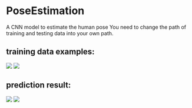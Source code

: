 # PoseEstimation
A CNN model to estimate the human pose
You need to change the path of training and testing data into your own path.

## training data examples:
![](https://github.com/SYSU-Linxp/PoseEstimation/tree/master/example/train1.png)
![](https://github.com/SYSU-Linxp/PoseEstimation/tree/master/example/train2.png)
## prediction result:
![](https://github.com/SYSU-Linxp/PoseEstimation/tree/master/example/test1.png)
![](https://github.com/SYSU-Linxp/PoseEstimation/tree/master/example/test2.png)


